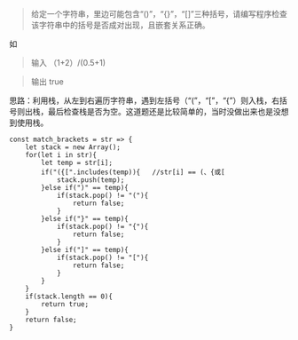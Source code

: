 >给定一个字符串，里边可能包含“()”，“{}”，“[]”三种括号，请编写程序检查该字符串中的括号是否成对出现，且嵌套关系正确。

如

>输入 （1+2）/(0.5+1)

>输出  true

思路：利用栈，从左到右遍历字符串，遇到左括号（“(”，“[”，“{”）则入栈，右括号则出栈，最后检查栈是否为空。这道题还是比较简单的，当时没做出来也是没想到使用栈。

    const match_brackets = str => {
        let stack = new Array();
        for(let i in str){
            let temp = str[i];
            if("({[".includes(temp)){	//str[i] == (、{或[
                stack.push(temp);
            }else if(")" == temp){
                if(stack.pop() != "("){
                    return false;
                }
            }else if("}" == temp){
                if(stack.pop() != "{"){
                    return false;
                }
            }else if("]" == temp){
                if(stack.pop() != "["){
                    return false;
                }
            }
        }
        if(stack.length == 0){
            return true;
        }
        return false;
    }